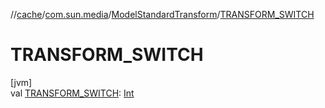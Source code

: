 //[cache](../../../index.md)/[com.sun.media](../index.md)/[ModelStandardTransform](index.md)/[TRANSFORM_SWITCH](-t-r-a-n-s-f-o-r-m_-s-w-i-t-c-h.md)

# TRANSFORM_SWITCH

[jvm]\
val [TRANSFORM_SWITCH](-t-r-a-n-s-f-o-r-m_-s-w-i-t-c-h.md): [Int](https://kotlinlang.org/api/latest/jvm/stdlib/kotlin/-int/index.html)

